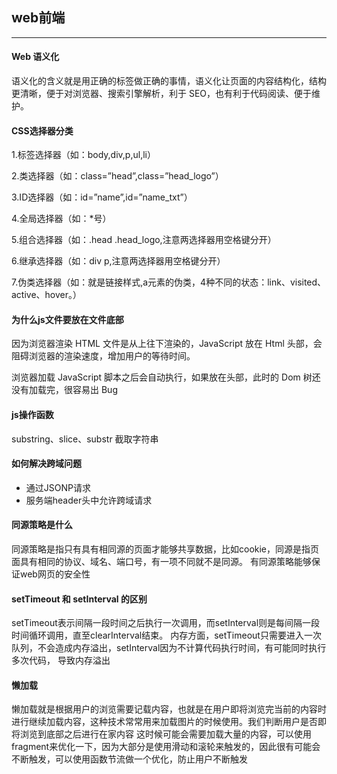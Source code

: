 ## web前端
---

#### <div id="Web语义化"> Web 语义化</div> 
语义化的含义就是用正确的标签做正确的事情，语义化让页面的内容结构化，结构更清晰，便于对浏览器、搜索引擎解析，利于 SEO，也有利于代码阅读、便于维护。
#### <div id="CSS选择器"> CSS选择器分类</div> 
1.标签选择器（如：body,div,p,ul,li）

2.类选择器（如：class=”head”,class=”head_logo”）

3.ID选择器（如：id=”name”,id=”name_txt”）

4.全局选择器（如：*号）

5.组合选择器（如：.head .head_logo,注意两选择器用空格键分开）

6.继承选择器（如：div p,注意两选择器用空格键分开）

7.伪类选择器（如：就是链接样式,a元素的伪类，4种不同的状态：link、visited、active、hover。）
#### <div id="js文件问什么放在底部"> 为什么js文件要放在文件底部</div> 
因为浏览器渲染 HTML 文件是从上往下渲染的，JavaScript 放在 Html 头部，会阻碍浏览器的渲染速度，增加用户的等待时间。

浏览器加载 JavaScript 脚本之后会自动执行，如果放在头部，此时的 Dom 树还没有加载完，很容易出 Bug
#### <div id="js函数"> js操作函数</div> 
substring、slice、substr  截取字符串
#### <div id="跨域问题"> 如何解决跨域问题</div> 
  * 通过JSONP请求
  * 服务端header头中允许跨域请求
#### <div id="同源策略"> 同源策略是什么</div> 
同源策略是指只有具有相同源的页面才能够共享数据，比如cookie，同源是指页面具有相同的协议、域名、端口号，有一项不同就不是同源。 有同源策略能够保证web网页的安全性
#### <div id="定时函数"> setTimeout 和 setInterval 的区别</div> 
setTimeout表示间隔一段时间之后执行一次调用，而setInterval则是每间隔一段时间循环调用，直至clearInterval结束。 内存方面，setTimeout只需要进入一次队列，不会造成内存溢出，setInterval因为不计算代码执行时间，有可能同时执行多次代码， 导致内存溢出
#### <div id="懒加载"> 懒加载</div> 
懒加载就是根据用户的浏览需要记载内容，也就是在用户即将浏览完当前的内容时进行继续加载内容，这种技术常常用来加载图片的时候使用。我们判断用户是否即将浏览到底部之后进行在家内容 这时候可能会需要加载大量的内容，可以使用fragment来优化一下，因为大部分是使用滑动和滚轮来触发的，因此很有可能会不断触发，可以使用函数节流做一个优化，防止用户不断触发

